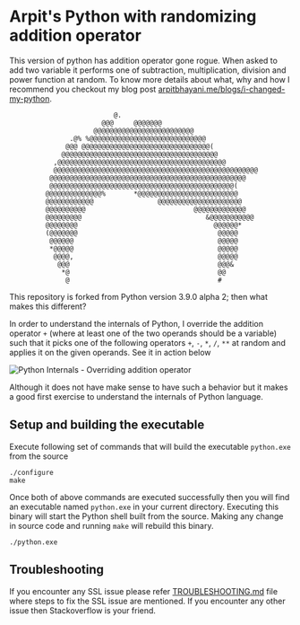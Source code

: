 Arpit's Python with randomizing addition operator
==================================================

This version of python has addition operator gone rogue. When asked to add
two variable it performs one of subtraction, multiplication, division and power function
at random. To know more details about what, why and how I recommend you
checkout my blog post
[arpitbhayani.me/blogs/i-changed-my-python](https://arpitbhayani.me/blogs/i-changed-my-python).


                              @.
                           @@@     @@@@@@@
                         @@@@@@@@@@@@@@@@@@@@@@@@@
                   .@% %@@@@@@@@@@@@@@@@@@@@@@@@@@@@@
                  @@@ @@@@@@@@@@@@@@@@@@@@@@@@@@@@@@@@(
                 @@@@@@@@@@@@@@@@@@@@@@@@@@@@@@@@@@@@@@@
               ,@@@@@@@@@@@@@@@@@@@@@@@@@@@@@@@@@@@@@@@@@@
               @@@@@@@@@@@@@@@@@@@@@@@@@@@@@@@@@@@@@@@@@@@@@@@@@@@
              @@@@@@@@@@@@@@@@@@@@@@@@@@@@@@@@@@@@@@@@@@@@@@@@@
              @@@@@@@@@@@@@@@@@@@@@@@@@@@@@@@@@@@@@@@@@@@@@@(
             @@@@@@@@@@@@@@%       *@@@@@@@@@@@@@@@@@@@@@@@@@
             @@@@@@@@@@@@                @@@@@@@@@@@@@@@@@@@@@
             @@@@@@@@@@                           @@@@@@@@@@@@@
             @@@@@@@@@                               &@@@@@@@@@@@
             @@@@@@@@                                  @@@@@@*
             (@@@@@@@                                   @@@@@
              @@@@@@                                    @@@@@
              *@@@@@                                    @@@@@
               @@@@,                                    @@@@@
                @@@                                     @@@&
                 *@                                     @@
                  @                                     #


This repository is forked from Python version 3.9.0 alpha 2; then what makes this different?

In order to understand the internals of Python, I override the addition operator `+`
(where at least one of the two operands should be a variable) such that
it picks one of the following operators `+`, `-`, `*`, `/`, `**` at random and applies it on the
given operands. See it in action below

![Python Internals - Overriding addition operator](https://user-images.githubusercontent.com/4745789/71643972-d96b2780-2ce6-11ea-894c-fd638dc95d7c.gif)

Although it does not have make sense to have such a behavior but it makes a good first exercise
to understand the internals of Python language.

## Setup and building the executable

Execute following set of commands that will build the executable `python.exe` from the source

```
./configure
make
```

Once both of above commands are executed successfully then you will find an executable named
`python.exe` in your current directory. Executing this binary will start the Python shell built
from the source. Making any change in source code and running `make` will rebuild this binary.

```
./python.exe
```

## Troubleshooting

If you encounter any SSL issue please refer [TROUBLESHOOTING.md](https://github.com/arpitbbhayani/cpython/blob/01-randomized-math-operators/TROUBLESHOOTING.md)
file where steps to fix the SSL issue are mentioned. If you encounter any other issue then
Stackoverflow is your friend.
